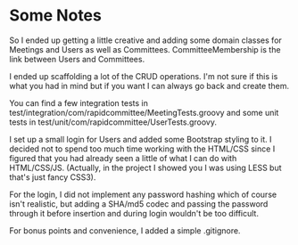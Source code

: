Some Notes
==========

So I ended up getting a little creative and adding some domain 
classes for Meetings and Users as well as Committees. 
CommitteeMembership is the link between Users and Committees.

I ended up scaffolding a lot of the CRUD operations. I'm not sure 
if this is what you had in mind but if you want I can always go 
back and create them.

You can find a few integration tests in test/integration/com/rapidcommittee/MeetingTests.groovy
and some unit tests in test/unit/com/rapidcommittee/UserTests.groovy.

I set up a small login for Users and added some Bootstrap styling
to it. I decided not to spend too much time working with the HTML/CSS
since I figured that you had already seen a little of what I can do with 
HTML/CSS/JS. (Actually, in the project I showed you I was using LESS but 
that's just fancy CSS3).

For the login, I did not implement any password hashing which of course 
isn't realistic, but adding a SHA/md5 codec and passing the password 
through it before insertion and during login wouldn't be too difficult.

For bonus points and convenience, I added a simple .gitignore.
